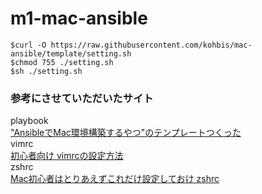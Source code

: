 # m1-mac-ansible
```
$curl -O https://raw.githubusercontent.com/kohbis/mac-ansible/template/setting.sh  
$chmod 755 ./setting.sh  
$sh ./setting.sh
```  

### 参考にさせていただいたサイト
playbook  
["AnsibleでMac環境構築するやつ"のテンプレートつくった](
https://qiita.com/kohbis/items/c12281805f9f9f59600d)  
vimrc  
[初心者向け vimrcの設定方法](https://qiita.com/iwaseasahi/items/0b2da68269397906c14c)  
zshrc  
[Mac初心者はとりあえずこれだけ設定しておけ zshrc](https://qiita.com/maejimayuto/items/01216e6255c156fa7bf4)


